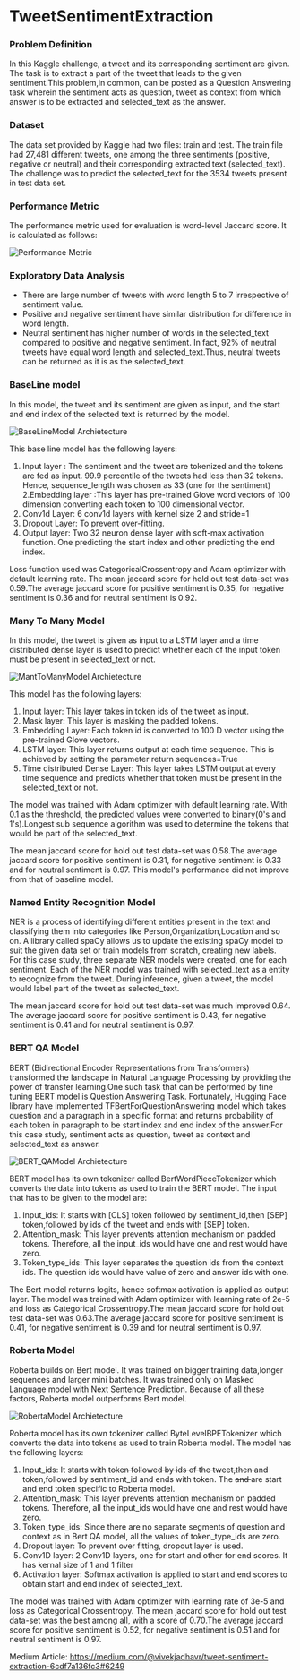 # TweetSentimentExtraction

### Problem Definition 
In this Kaggle challenge, a tweet and its corresponding sentiment are given. The task is to extract a part of the tweet that leads to the given sentiment.This problem,in common, can be posted as a Question Answering task wherein the sentiment acts as question, tweet as context from which answer is to be extracted and selected_text as the answer.

### Dataset
The data set provided by Kaggle had two files: train and test. The train file had 27,481 different tweets, one among the three sentiments (positive, negative or neutral) and their corresponding extracted text (selected_text). The challenge was to predict the selected_text for the 3534 tweets present in test data set.

### Performance Metric
The performance metric used for evaluation is word-level Jaccard score. It is calculated as follows:

![Performance Metric](https://github.com/VIVEK-JADHAV/TweetSentimentExtraction/blob/master/Images/performance.png)

### Exploratory Data Analysis
- There are large number of tweets with word length 5 to 7 irrespective of sentiment value.
- Positive and negative sentiment have similar distribution for difference in word length.
- Neutral sentiment has higher number of words in the selected_text compared to positive and negative sentiment. In fact, 92% of neutral tweets have equal word length and selected_text.Thus, neutral tweets can be returned as it is as the selected_text.

### BaseLine model
In this model, the tweet and its sentiment are given as input, and the start and end index of the selected text is returned by the model.

![BaseLineModel Archietecture](https://github.com/VIVEK-JADHAV/TweetSentimentExtraction/blob/master/Images/BaseLineModel.png)

This base line model has the following layers:
1. Input layer : The sentiment and the tweet are tokenized and the tokens are fed as input. 99.9 percentile of the tweets had less than 32 tokens. Hence, sequence_length was chosen as 33 (one for the sentiment) 
2.Embedding layer :This layer has pre-trained Glove word vectors of 100 dimension converting each token to 100 dimensional vector.
3. Conv1d Layer: 6 conv1d layers with kernel size 2 and stride=1
4. Dropout Layer: To prevent over-fitting.
5. Output layer: Two 32 neuron dense layer with soft-max activation function. One predicting the start index and other predicting the end index.

Loss function used was CategoricalCrossentropy and Adam optimizer with default learning rate.
The mean jaccard score for hold out test data-set was 0.59.The average jaccard score for positive sentiment is 0.35, for negative sentiment is 0.36 and for neutral sentiment is 0.92.

### Many To Many Model
In this model, the tweet is given as input to a LSTM layer and a time distributed dense layer is used to predict whether each of the input token must be present in selected_text or not.

![MantToManyModel Archietecture](https://github.com/VIVEK-JADHAV/TweetSentimentExtraction/blob/master/Images/ManyToManyModel.png)

This model has the following layers:
1. Input layer: This layer takes in token ids of the tweet as input.
2. Mask layer: This layer is masking the padded tokens.
3. Embedding Layer: Each token id is converted to 100 D vector using the pre-trained Glove vectors.
4. LSTM layer: This layer returns output at each time sequence. This is achieved by setting the parameter return sequences=True
5. Time distributed Dense Layer: This layer takes LSTM output at every time sequence and predicts whether that token must be present in the selected_text or not.

The model was trained with Adam optimizer with default learning rate. With 0.1 as the threshold, the predicted values were converted to binary(0's and 1's).Longest sub sequence algorithm was used to determine the tokens that would be part of the selected_text.

The mean jaccard score for hold out test data-set was 0.58.The average jaccard score for positive sentiment is 0.31, for negative sentiment is 0.33 and for neutral sentiment is 0.97. This model's performance did not improve from that of baseline model.

### Named Entity Recognition Model
NER is a process of identifying different entities present in the text and classifying them into categories like Person,Organization,Location and so on. A library called spaCy allows us to update the existing spaCy model to suit the given data set or train models from scratch, creating new labels. 
For this case study, three separate NER models were created, one for each sentiment. Each of the NER model was trained with selected_text as a entity to recognize from the tweet. During inference, given a tweet, the model would label part of the tweet as selected_text.

The mean jaccard score for hold out test data-set was much improved 0.64. The average jaccard score for positive sentiment is 0.43, for negative sentiment is 0.41 and for neutral sentiment is 0.97.

### BERT QA Model
BERT (Bidirectional Encoder Representations from Transformers) transformed the landscape in Natural Language Processing by providing the power of transfer learning.One such task that can be performed by fine tuning BERT model is Question Answering Task. Fortunately, Hugging Face library have implemented TFBertForQuestionAnswering model which takes question and a paragraph in a specific format and returns probability of each token in paragraph to be start index and end index of the answer.For this case study, sentiment acts as question, tweet as context and selected_text as answer.

![BERT_QAModel Archietecture](https://github.com/VIVEK-JADHAV/TweetSentimentExtraction/blob/master/Images/BERT_QAModel.png)

BERT model has its own tokenizer called BertWordPieceTokenizer which converts the data into tokens as used to train the BERT model. The input that has to be given to the model are:
1. Input_ids: It starts with [CLS] token followed by sentiment_id,then [SEP] token,followed by ids of the tweet and ends with [SEP] token.
2. Attention_mask: This layer prevents attention mechanism on padded tokens. Therefore, all the input_ids would have one and rest would have zero.
3. Token_type_ids: This layer separates the question ids from the context ids.
The question ids would have value of zero and answer ids with one.

The Bert model returns logits, hence softmax activation is applied as output layer. The model was trained with Adam optimizer with learning rate of 2e-5 and loss as Categorical Crossentropy.The mean jaccard score for hold out test data-set was 0.63.The average jaccard score for positive sentiment is 0.41, for negative sentiment is 0.39 and for neutral sentiment is 0.97.

### Roberta Model
Roberta builds on Bert model. It was trained on bigger training data,longer sequences and larger mini batches. It was trained only on Masked Language model with Next Sentence Prediction. Because of all these factors, Roberta model outperforms Bert model.

![RobertaModel Archietecture](https://github.com/VIVEK-JADHAV/TweetSentimentExtraction/blob/master/Images/RobertaModel.png)

Roberta model has its own tokenizer called ByteLevelBPETokenizer which converts the data into tokens as used to train Roberta model. The model has the following layers:

1. Input_ids: It starts with <s>token followed by ids of the tweet,then </s> and </s> token,followed by sentiment_id and ends with </s>token. The <s> and </s> are start and end token specific to Roberta model.
2. Attention_mask: This layer prevents attention mechanism on padded tokens. Therefore, all the input_ids would have one and rest would have zero.
3. Token_type_ids: Since there are no separate segments of question and context as in Bert QA model, all the values of token_type_ids are zero.
4. Dropout layer: To prevent over fitting, dropout layer is used.
5. Conv1D layer: 2 Conv1D layers, one for start and other for end scores. It has kernal size of 1 and 1 filter
6. Activation layer: Softmax activation is applied to start and end scores to obtain start and end index of selected_text.

The model was trained with Adam optimizer with learning rate of 3e-5 and loss as Categorical Crossentropy.
The mean jaccard score for hold out test data-set was the best among all, with a score of 0.70.The average jaccard score for positive sentiment is 0.52, for negative sentiment is 0.51 and for neutral sentiment is 0.97.

Medium Article: https://medium.com/@vivekjadhavr/tweet-sentiment-extraction-6cdf7a136fc3#6249
